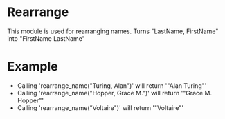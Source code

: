 Rearrange
=========

This module is used for rearranging names.
Turns "LastName, FirstName" into "FirstName LastName"

# Example

 * Calling 'rearrange_name("Turing, Alan")' will return '"Alan Turing"'
 * Calling 'rearrange_name("Hopper, Grace M.")' will return '"Grace M. Hopper"'
 * Calling 'rearrange_name("Voltaire")' will return '"Voltaire"'
